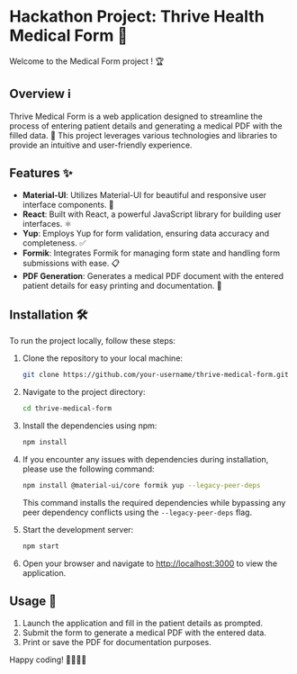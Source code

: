 # Hackathon Project: Thrive Health Medical Form 🚀

Welcome to the Medical Form project ! 🏆

## Overview ℹ️

Thrive Medical Form is a web application designed to streamline the process of entering patient details and generating a medical PDF with the filled data. 📝 This project leverages various technologies and libraries to provide an intuitive and user-friendly experience.

## Features ✨

- **Material-UI**: Utilizes Material-UI for beautiful and responsive user interface components. 💅
- **React**: Built with React, a powerful JavaScript library for building user interfaces. ⚛️
- **Yup**: Employs Yup for form validation, ensuring data accuracy and completeness. ✅
- **Formik**: Integrates Formik for managing form state and handling form submissions with ease. 📋
- **PDF Generation**: Generates a medical PDF document with the entered patient details for easy printing and documentation. 📄

## Installation 🛠️

To run the project locally, follow these steps:

1. Clone the repository to your local machine:

   ```bash
   git clone https://github.com/your-username/thrive-medical-form.git
   ```

2. Navigate to the project directory:

   ```bash
   cd thrive-medical-form
   ```

3. Install the dependencies using npm:

   ```bash
   npm install
   ```

4. If you encounter any issues with dependencies during installation, please use the following command:

   ```bash
   npm install @material-ui/core formik yup --legacy-peer-deps
   ```

   This command installs the required dependencies while bypassing any peer dependency conflicts using the `--legacy-peer-deps` flag.

5. Start the development server:

   ```bash
   npm start
   ```

6. Open your browser and navigate to [http://localhost:3000](http://localhost:3000) to view the application.

## Usage 🚀

1. Launch the application and fill in the patient details as prompted.
2. Submit the form to generate a medical PDF with the entered data.
3. Print or save the PDF for documentation purposes.

 Happy coding! 👩‍💻👨‍💻
